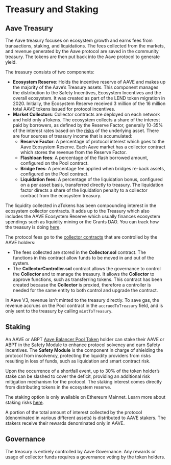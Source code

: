 # Treasury and Staking

## Aave Treasury

The Aave treasury focuses on ecosystem growth and earns fees from transactions, staking, and liquidations. The fees collected from the markets, and revenue generated by the Aave protocol are saved in the community treasury. The tokens are then put back into the Aave protocol to generate yield.

The treasury consists of two components:

- **Ecosystem Reserve**: Holds the incentive reserve of AAVE and makes up the majority of the Aave’s Treasury assets. This component manages the distribution to the Safety Incentives, Ecosystem Incentives and the overall ecosystem. It was created as part of the LEND token migration in 2020. Initially, the Ecosystem Reserve received 3 million of the 16 million total AAVE tokens issued for protocol incentives.
- **Market Collectors**: Collector contracts are deployed on each network and hold only aTokens. The ecosystem collects a share of the interest paid by borrowers, as defined by the Reserve Factor, generally 10-35% of the interest rates based on the [risks]([https://docs.aave.com/risk/asset-risk/risk-parameters#reserve-factor](https://docs.aave.com/risk/asset-risk/risk-parameters#reserve-factor)) of the underlying asset. There are four sources of treasury income that is accumulated:
    - **Reserve Factor**: A percentage of protocol interest which goes to the Aave Ecosystem Reserve. Each Aave market has a collector contract which stores the revenue from the Reserve Factor.
    - **Flashloan fees**: A percentage of the flash borrowed amount, configured on the Pool contract.
    - **Bridge fees**: A percentage fee applied when bridges re-back assets, configured on the Pool contract.
    - **Liquidation fees**: A percentage of the liquidation bonus, configured on a per asset basis, transferred directly to treasury. The liquidation factor directs a share of the liquidation penalty to a collector contract from the ecosystem treasury.

The liquidity collected in aTokens has been compounding interest in the ecosystem collector contracts. It adds up to the Treasury which also includes the AAVE Ecosystem Reserve which usually finances ecosystem spendings such as liquidity mining or the Grants DAO. You can track how the treasury is doing [here]([https://dune.xyz/llama/Aave-Treasury-Finances-by-Llama](https://dune.xyz/llama/Aave-Treasury-Finances-by-Llama)).

The protocol fees go to the [collector contracts]([https://github.com/aave/aave-v3-periphery/tree/master/contracts/treasury](https://github.com/aave/aave-v3-periphery/tree/master/contracts/treasury)) that are controlled by the AAVE holders:

- The fees collected are stored in the **Collector.sol** contract. The functions in this contract allow funds to be moved in and out of the system.
- The **CollectorController.sol** contract allows the governance to control the **Collector** and to manage the treasury. It allows the **Collector** to approve functions, such as transferring tokens. This contract has been created because the **Collector** is proxied, therefore a controller is needed for the same entity to both control and upgrade the contract.

In Aave V3, revenue isn't minted to the treasury directly. To save gas, the revenue accrues on the Pool contract in the `accruedToTreasury` field, and is only sent to the treasury by calling `mintToTreasury`.

## Staking

An AAVE or ABPT [Aave Balancer Pool Token](https://pools.balancer.exchange/#/pool/0xc697051d1c6296c24ae3bcef39aca743861d9a81/about) holder can stake their AAVE or ABPT in the Safety Module to enhance protocol solvency and earn Safety Incentives. The **Safety Module** is the component in charge of shielding the protocol from insolvency, protecting the liquidity providers from risks resulting in loss of funds, such as liquidation and smart contract risk.

Upon the occurrence of a shortfall event, up to 30% of the token holder’s stake can be slashed to cover the deficit, providing an additional risk mitigation mechanism for the protocol. The staking interest comes directly from distributing tokens in the ecosystem reserve. 

The staking option is only available on Ethereum Mainnet. Learn more about staking risks [here](https://docs.aave.com/faq/migration-and-staking).

A portion of the total amount of interest collected by the protocol (denominated in various different assets) is distributed to AAVE stakers. The stakers receive their rewards denominated only in AAVE.

## Governance

The treasury is entirely controlled by Aave Governance. Any rewards or usage of collector funds requires a governance voting by the token holders.
